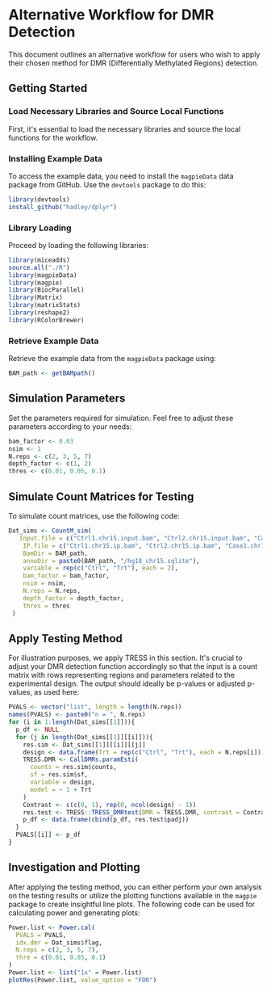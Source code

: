 
# Alternative Workflow for DMR Detection

This document outlines an alternative workflow for users who wish to apply their chosen method for DMR (Differentially Methylated Regions) detection.

## Getting Started

### Load Necessary Libraries and Source Local Functions

First, it's essential to load the necessary libraries and source the local functions for the workflow.

### Installing Example Data

To access the example data, you need to install the `magpieData` data package from GitHub. Use the `devtools` package to do this:

```R
library(devtools)
install_github("hadley/dplyr")
```

### Library Loading

Proceed by loading the following libraries:

```R
library(miceadds)
source.all("./R")
library(magpieData)
library(magpie)
library(BiocParallel)
library(Matrix)
library(matrixStats)
library(reshape2)
library(RColorBrewer)
```

### Retrieve Example Data

Retrieve the example data from the `magpieData` package using:

```R
BAM_path <- getBAMpath()
```

## Simulation Parameters

Set the parameters required for simulation. Feel free to adjust these parameters according to your needs:

```R
bam_factor <- 0.03
nsim <- 1
N.reps <- c(2, 3, 5, 7)
depth_factor <- c(1, 2)
thres <- c(0.01, 0.05, 0.1)
```

## Simulate Count Matrices for Testing

To simulate count matrices, use the following code:

```R
Dat_sims <- CountM_sim(
   Input.file = c("Ctrl1.chr15.input.bam", "Ctrl2.chr15.input.bam", "Case1.chr15.input.bam", "Case2.chr15.input.bam"),
    IP.file = c("Ctrl1.chr15.ip.bam", "Ctrl2.chr15.ip.bam", "Case1.chr15.ip.bam", "Case2.chr15.ip.bam"),
    BamDir = BAM_path,
    annoDir = paste0(BAM_path, "/hg18_chr15.sqlite"),
    variable = rep(c("Ctrl", "Trt"), each = 2),
    bam_factor = bam_factor,
    nsim = nsim,
    N.reps = N.reps,
    depth_factor = depth_factor,
    thres = thres
 )
```

## Apply Testing Method

For illustration purposes, we apply TRESS in this section. It's crucial to adjust your DMR detection function accordingly so that the input is a count matrix with rows representing regions and parameters related to the experimental design. The output should ideally be p-values or adjusted p-values, as used here:

```R
PVALS <- vector("list", length = length(N.reps))
names(PVALS) <- paste0("n = ", N.reps)
for (i in 1:length(Dat_sims[[1]])){
  p_df <- NULL
  for (j in length(Dat_sims[[1]][[i]])){
    res.sim <- Dat_sims[[1]][[i]][[j]]
    design <- data.frame(Trt = rep(c("Ctrl", "Trt"), each = N.reps[i]))
    TRESS.DMR <- CallDMRs.paramEsti(
      counts = res.sim$counts,
      sf = res.sim$sf,
      variable = design,
      model = ~ 1 + Trt
    )
    Contrast <- c(c(0, 1), rep(0, ncol(design) - 1))
    res.test <- TRESS::TRESS_DMRtest(DMR = TRESS.DMR, contrast = Contrast)
    p_df <- data.frame(cbind(p_df, res.test$padj))
  }
  PVALS[[i]] <- p_df
}
```

## Investigation and Plotting

After applying the testing method, you can either perform your own analysis on the testing results or utilize the plotting functions available in the `magpie` package to create insightful line plots. The following code can be used for calculating power and generating plots:

```R
Power.list <- Power.cal(
  PVALS = PVALS,
  idx.dmr = Dat_sims$flag,
  N.reps = c(2, 3, 5, 7),
  thre = c(0.01, 0.05, 0.1)
)
Power.list <- list("1x" = Power.list)
plotRes(Power.list, value_option = "FDR")
```
